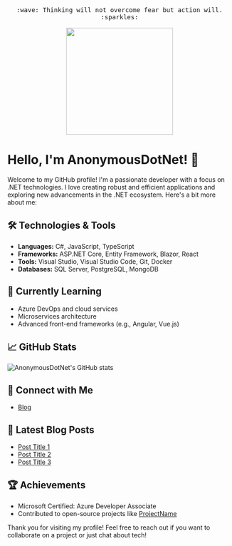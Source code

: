 
<!--
**AnonymousDotNet/AnonymousDotNet** is a ✨ _special_ ✨ repository because its `README.md` (this file) appears on your GitHub profile.

Here are some ideas to get you started:

- 🔭 I’m currently working on ...
- 🌱 I’m currently learning ...
- 👯 I’m looking to collaborate on ...
- 🤔 I’m looking for help with ...
- 💬 Ask me about ...
- 📫 How to reach me: ...
- 😄 Pronouns: ...
- ⚡ Fun fact: ...
-->

<p align="center">
  
  <samp>
    <!-- :wave: Hi -->
    <br>:wave: Thinking will not overcome fear but action will. :sparkles:<br><br>
    <img src="https://i.imgur.com/kdKhgx6.gif" width="240px" align="center">
  </samp>
</p>
<!--
<details>
  <summary><b>:telescope: 2020 goal</b></summary>
  I want to make a little game this year.<br>I'm currently working on a small gameboy game with <a href="https://github.com/tfgrimes">@tfgrimes</a> using <a href="https://github.com/chrismaltby/gb-studio">GBStudio.dev</a>, which is an awesome game creator tool that makes it really easy to design a game if you're primarily focusing on the art and story (like myself). I'm hoping to print this on a cartridge when I'm done so you can actually experience it on a Gameboy!
</details>
-->

# Hello, I'm AnonymousDotNet! 👋

Welcome to my GitHub profile! I'm a passionate developer with a focus on .NET technologies. I love creating robust and efficient applications and exploring new advancements in the .NET ecosystem. Here's a bit more about me:

## 🛠️ Technologies & Tools

- **Languages:** C#, JavaScript, TypeScript
- **Frameworks:** ASP.NET Core, Entity Framework, Blazor, React
- **Tools:** Visual Studio, Visual Studio Code, Git, Docker
- **Databases:** SQL Server, PostgreSQL, MongoDB

## 🌱 Currently Learning

- Azure DevOps and cloud services
- Microservices architecture
- Advanced front-end frameworks (e.g., Angular, Vue.js)

## 📈 GitHub Stats

![AnonymousDotNet's GitHub stats](https://github-readme-stats.vercel.app/api?username=AnonymousDotNet&show_icons=true&theme=radical)

## 🔗 Connect with Me

<!-- - [LinkedIn](https://www.linkedin.com/in/your-profile)
- [Twitter](https://twitter.com/your-profile) -->
- [Blog](https://yourblog.com)

## 📝 Latest Blog Posts

<!-- BLOG-POST-LIST:START -->
- [Post Title 1](https://yourblog.com/post1)
- [Post Title 2](https://yourblog.com/post2)
- [Post Title 3](https://yourblog.com/post3)
<!-- BLOG-POST-LIST:END -->

## 🏆 Achievements

- Microsoft Certified: Azure Developer Associate
- Contributed to open-source projects like [ProjectName](https://github.com/ProjectName)

Thank you for visiting my profile! Feel free to reach out if you want to collaborate on a project or just chat about tech!

